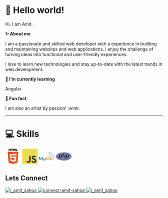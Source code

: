 # :wave: Hello world!

<p>Hi, I am Amit.</p>

**:sparkles: About me**

<p>I am a passionate and skilled web developer with a experience in building and maintaining websites and web applications. I enjoy the challenge of turning ideas into functional and user-friendly experiences.</p>
<p>I love to learn new technologies and stay up-to-date with the latest trends in web development.</p>

**:seedling: I’m currently learning**
<p>Angular</p>

**:dizzy: Fun fact**
<p>I am also an artist by passion! :wink:</p>

<hr>

# :computer: Skills
<div>
    <img src="https://raw.githubusercontent.com/devicons/devicon/master/icons/html5/html5-original-wordmark.svg" alt="HTML5" title="HTML5" width="50" height="50">
    <img src="https://raw.githubusercontent.com/devicons/devicon/master/icons/javascript/javascript-original.svg" alt="Javascript" title="Javascript" width="50" height="50">
    <img src="https://raw.githubusercontent.com/devicons/devicon/master/icons/mysql/mysql-original-wordmark.svg" alt="mySQL" title="mySQL" width="50" height="50">
    <img src="https://raw.githubusercontent.com/devicons/devicon/master/icons/php/php-original.svg" alt="PHP" title="PHP" width="50" height="50">
</div>

## Lets Connect
<div>
    <a href="https://twitter.com/i_amit_sahoo" target="blank">
        <img src="https://raw.githubusercontent.com/rahuldkjain/github-profile-readme-generator/master/src/images/icons/Social/twitter.svg" alt="i_amit_sahoo" height="20" width="30">
    </a>
    <a href="https://linkedin.com/in/connect-amit-sahoo" target="blank">
        <img src="https://raw.githubusercontent.com/rahuldkjain/github-profile-readme-generator/master/src/images/icons/Social/linked-in-alt.svg" alt="connect-amit-sahoo" height="20" width="30">
    </a>
    <a href="https://instagram.com/i_amit_sahoo" target="blank">
        <img src="https://raw.githubusercontent.com/rahuldkjain/github-profile-readme-generator/master/src/images/icons/Social/instagram.svg" alt="i_amit_sahoo" height="20" width="30">
    </a>
</div>

